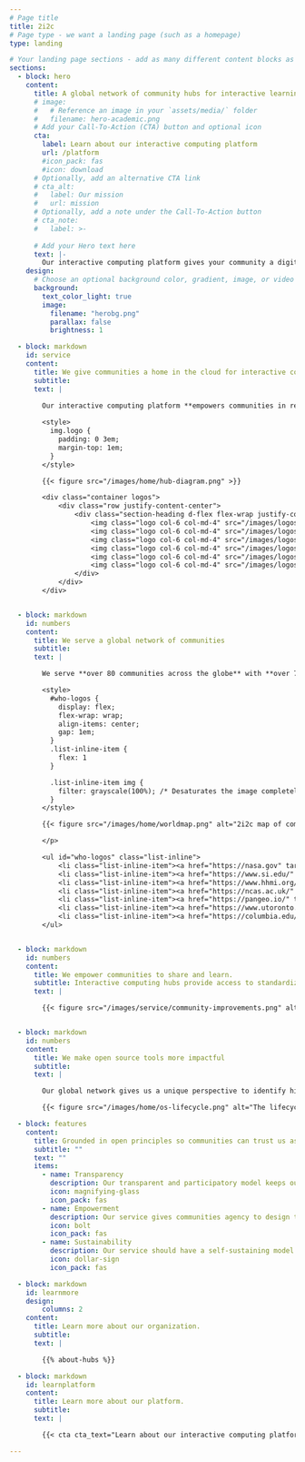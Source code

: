 ```yaml
---
# Page title
title: 2i2c
# Page type - we want a landing page (such as a homepage)
type: landing

# Your landing page sections - add as many different content blocks as you like
sections:
  - block: hero
    content:
      title: A global network of community hubs for interactive learning and discovery
      # image:
      #   # Reference an image in your `assets/media/` folder
      #   filename: hero-academic.png
      # Add your Call-To-Action (CTA) button and optional icon
      cta:
        label: Learn about our interactive computing platform
        url: /platform
        #icon_pack: fas
        #icon: download
      # Optionally, add an alternative CTA link
      # cta_alt:
      #   label: Our mission
      #   url: mission
      # Optionally, add a note under the Call-To-Action button
      # cta_note:
      #   label: >-
                  
      # Add your Hero text here
      text: |-
        Our interactive computing platform gives your community a digital home to create and share knowledge, and a global network of communities to learn from.
    design:
      # Choose an optional background color, gradient, image, or video
      background:
        text_color_light: true
        image:
          filename: "herobg.png"
          parallax: false
          brightness: 1

  - block: markdown
    id: service
    content:
      title: We give communities a home in the cloud for interactive computing.
      subtitle: 
      text: |

        Our interactive computing platform **empowers communities in research and education to design a hub for their unique workflows**. It brings together open source tools, data, and computational resources in a remotely-accessible interactive environment for creating and sharing knowledge.
                
        <style>
          img.logo {
            padding: 0 3em;
            margin-top: 1em;
          }
        </style>

        {{< figure src="/images/home/hub-diagram.png" >}}

        <div class="container logos">
            <div class="row justify-content-center">
                <div class="section-heading d-flex flex-wrap justify-content-center col-12 mb-3 text-center">
                    <img class="logo col-6 col-md-4" src="/images/logos/project/jupyterlab.svg" alt="Jupyter Lab logo">
                    <img class="logo col-6 col-md-4" src="/images/logos/project/jupyterhub.svg" alt="Jupyter Hub logo">
                    <img class="logo col-6 col-md-4" src="/images/logos/project/jupyterbook.svg" alt="Jupyter Book logo">
                    <img class="logo col-6 col-md-4" src="/images/logos/project/jupyter.svg" alt="Jupyter logo">
                    <img class="logo col-6 col-md-4" src="/images/logos/project/myst.svg" alt="MyST logo">
                    <img class="logo col-6 col-md-4" src="/images/logos/project/binder.svg" alt="Binder logo">
                </div>
            </div>
        </div>


  - block: markdown
    id: numbers
    content:
      title: We serve a global network of communities
      subtitle: 
      text: |

        We serve **over 80 communities across the globe** with **over 7000 active users** that are dedicated to creating and sharing knowledge. This includes **educational communities** that share knowledge within a community, **research communities** that create advances at the frontier of knowledge, and **applied knowledge communities** that use advances in knowledge to serve the public.

        <style>
          #who-logos {
            display: flex;
            flex-wrap: wrap;
            align-items: center;
            gap: 1em;
          }
          .list-inline-item {
            flex: 1
          }

          .list-inline-item img {
            filter: grayscale(100%); /* Desaturates the image completely */
          }
        </style>

        {{< figure src="/images/home/worldmap.png" alt="2i2c map of communities" caption="A map of the rough location of communities with currently active hubs. Updated as of April 2024, [see our interactive map](https://2i2c.org/kpis/cloud/#map-of-hubs) for the latest data.">}}

        </p>

        <ul id="who-logos" class="list-inline">
            <li class="list-inline-item"><a href="https://nasa.gov" target="_blank"><img src="/images/logos/community/nasa.svg" alt="Nasa logo"></a></li>
            <li class="list-inline-item"><a href="https://www.si.edu/" target="_blank"><img src="/images/logos/community/smithsonian.svg" alt="Smithsonian logo"></a></li>
            <li class="list-inline-item"><a href="https://www.hhmi.org/" target="_blank"><img src="/images/logos/community/howard-hughes-medical-institute.svg" alt="Howard Hughes Medical Institute logo"></a></li>
            <li class="list-inline-item"><a href="https://ncas.ac.uk/" target="_blank"><img src="/images/logos/community/ncas.png" alt="NCAS logo"></a></li>
            <li class="list-inline-item"><a href="https://pangeo.io/" target="_blank"><img src="/images/logos/community/pangeo.svg" alt="Pangeo logo"></a></li>
            <li class="list-inline-item"><a href="https://www.utoronto.ca/" target="_blank"><img src="/images/logos/community/university-of-toronto.svg" alt="University of toronto logo"></a></li>
            <li class="list-inline-item"><a href="https://columbia.edu/" target="_blank"><img src="/images/logos/community/columbia-university.png" alt="Columbia University logo"></a></li>
        </ul>


  - block: markdown
    id: numbers
    content:
      title: We empower communities to share and learn.
      subtitle: Interactive computing hubs provide access to standardized workflows that make it easier for community members to teach and share with one another, and to enhance their work together.
      text: |

        {{< figure src="/images/service/community-improvements.png" alt="How communities improve with shared infrastructure.">}}


  - block: markdown
    id: numbers
    content:
      title: We make open source tools more impactful
      subtitle: 
      text: |

        Our global network gives us a unique perspective to identify high-impact improvements to open source tools. We collaborate with open source communities to make upstream enhancements, and re-deploy the improved tools to the communities in our network.

        {{< figure src="/images/home/os-lifecycle.png" alt="The lifecycle of upstream development">}}

  - block: features
    content:
      title: Grounded in open principles so communities can trust us as stewards of critical scientific workflows.
      subtitle: ""
      text: ""
      items:
        - name: Transparency
          description: Our transparent and participatory model keeps our incentives aligned with community needs.
          icon: magnifying-glass
          icon_pack: fas
        - name: Empowerment
          description: Our service gives communities agency to design the service they need, and to manage it without 2i2c if they wish.
          icon: bolt
          icon_pack: fas
        - name: Sustainability
          description: Our service should have a self-sustaining model that ensures continuity, growth, and funder independence.
          icon: dollar-sign
          icon_pack: fas

  - block: markdown
    id: learnmore
    design:
        columns: 2
    content:
      title: Learn more about our organization.
      subtitle: 
      text: |

        {{% about-hubs %}}

  - block: markdown
    id: learnplatform
    content:
      title: Learn more about our platform.
      subtitle: 
      text: |

        {{< cta cta_text="Learn about our interactive computing platform" cta_link="/platform" cta_new_tab="false" >}}

---
```



